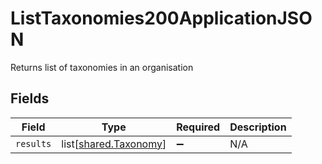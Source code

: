 # ListTaxonomies200ApplicationJSON

Returns list of taxonomies in an organisation


## Fields

| Field                                                    | Type                                                     | Required                                                 | Description                                              |
| -------------------------------------------------------- | -------------------------------------------------------- | -------------------------------------------------------- | -------------------------------------------------------- |
| `results`                                                | list[[shared.Taxonomy](../../models/shared/taxonomy.md)] | :heavy_minus_sign:                                       | N/A                                                      |